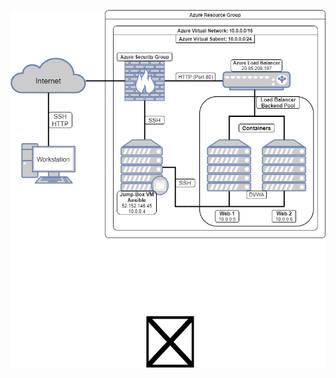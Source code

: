 
![NetworkMap](https://github.com/dsteves28/CyberSecurity-Bootcamp/blob/main/12.%20Network%20Map/Homework_12.png)